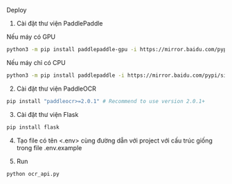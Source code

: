 Deploy
1. Cài đặt thư viện PaddlePaddle

Nếu máy có GPU
```bash
python3 -m pip install paddlepaddle-gpu -i https://mirror.baidu.com/pypi/simple
```

Nếu máy chỉ có CPU
```bash
python3 -m pip install paddlepaddle -i https://mirror.baidu.com/pypi/simple
```

2. Cài đặt thư viện PaddleOCR

```bash
pip install "paddleocr>=2.0.1" # Recommend to use version 2.0.1+
```

3. Cài đặt thư viện Flask
```bash
pip install flask
```

4. Tạo file có tên <.env> cùng đường dẫn với project với cấu trúc giống trong file .env.example

5. Run
```bash
python ocr_api.py
```
